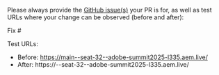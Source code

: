 Please always provide the [GitHub issue(s)](../issues) your PR is for, as well as test URLs where your change can be observed (before and after):

Fix #<gh-issue-id>

Test URLs:
- Before: https://main--seat-32--adobe-summit2025-l335.aem.live/
- After: https://<branch>--seat-32--adobe-summit2025-l335.aem.live/
